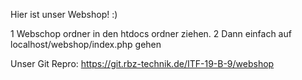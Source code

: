 Hier ist unser Webshop! :)

1 Webschop ordner in den htdocs ordner ziehen.
2 Dann einfach auf localhost/webshop/index.php gehen

Unser Git Repro:
https://git.rbz-technik.de/ITF-19-B-9/webshop
